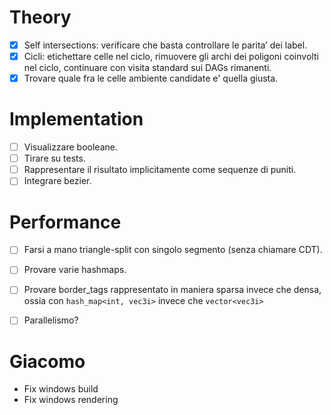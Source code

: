 # Theory
- [x] Self intersections: verificare che basta controllare le parita’ dei label.
- [x] Cicli: etichettare celle nel ciclo, rimuovere gli archi dei poligoni coinvolti nel ciclo, continuare con visita standard sui DAGs rimanenti.
- [x] Trovare quale fra le celle ambiente candidate e' quella giusta.

# Implementation
- [ ] Visualizzare booleane.
- [ ] Tirare su tests.
- [ ] Rappresentare il risultato implicitamente come sequenze di puniti.
- [ ] Integrare bezier.

# Performance
- [ ] Farsi a mano triangle-split con singolo segmento (senza chiamare CDT).
- [ ] Provare varie hashmaps.
- [ ] Provare border_tags rappresentato in maniera sparsa invece che densa, ossia con `hash_map<int, vec3i>` invece che `vector<vec3i>`
- [ ] Parallelismo?


# Giacomo
- Fix windows build
- Fix windows rendering
